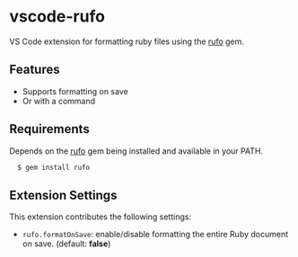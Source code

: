 # vscode-rufo

VS Code extension for formatting ruby files using the [rufo](https://github.com/ruby-formatter/rufo) gem.

## Features

- Supports formatting on save
- Or with a command

## Requirements

Depends on the [rufo](https://github.com/ruby-formatter/rufo) gem being installed and available in your PATH.

```bash
  $ gem install rufo
```

## Extension Settings

This extension contributes the following settings:

* `rufo.formatOnSave`: enable/disable formatting the entire Ruby document on save. (default: **false**)

